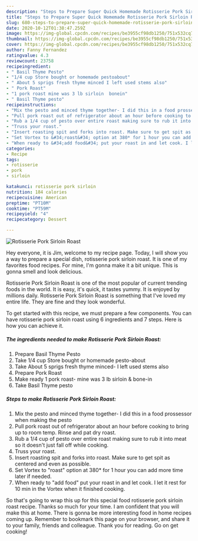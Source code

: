 ```yaml
---
description: "Steps to Prepare Super Quick Homemade Rotisserie Pork Sirloin Roast"
title: "Steps to Prepare Super Quick Homemade Rotisserie Pork Sirloin Roast"
slug: 680-steps-to-prepare-super-quick-homemade-rotisserie-pork-sirloin-roast
date: 2020-10-12T01:38:47.259Z
image: https://img-global.cpcdn.com/recipes/be3955cf98db1250/751x532cq70/rotisserie-pork-sirloin-roast-recipe-main-photo.jpg
thumbnail: https://img-global.cpcdn.com/recipes/be3955cf98db1250/751x532cq70/rotisserie-pork-sirloin-roast-recipe-main-photo.jpg
cover: https://img-global.cpcdn.com/recipes/be3955cf98db1250/751x532cq70/rotisserie-pork-sirloin-roast-recipe-main-photo.jpg
author: Fanny Fernandez
ratingvalue: 4.3
reviewcount: 23758
recipeingredient:
- " Basil Thyme Pesto"
- "1/4 cup Store bought or homemade pestoabout"
- " About 5 sprigs fresh thyme minced I left used stems also"
- " Pork Roast"
- "1 pork roast mine was 3 lb sirloin  bonein"
- " Basil Thyme pesto"
recipeinstructions:
- "Mix the pesto and minced thyme together- I did this in a food prossessor when making the pesto"
- "Pull pork roast out of refrigerator about an hour before cooking to bring up to room temp. Rinse and pat dry roast."
- "Rub a 1/4 cup of pesto over entire roast making sure to rub it into meat so it doesn&#39;t just fall off while cooking."
- "Truss your roast."
- "Insert roasting spit and forks into roast. Make sure to get spit as centered and even as possible."
- "Set Vortex to &#34;roast&#34; option at 380* for 1 hour you can add more time later if needed."
- "When ready to &#34;add food&#34; put your roast in and let cook. I let it rest for 10 min in the Vortex when it finished cooking."
categories:
- Recipe
tags:
- rotisserie
- pork
- sirloin

katakunci: rotisserie pork sirloin 
nutrition: 184 calories
recipecuisine: American
preptime: "PT10M"
cooktime: "PT59M"
recipeyield: "4"
recipecategory: Dessert

---
```



![Rotisserie Pork Sirloin Roast](https://img-global.cpcdn.com/recipes/be3955cf98db1250/751x532cq70/rotisserie-pork-sirloin-roast-recipe-main-photo.jpg)

Hey everyone, it is Jim, welcome to my recipe page. Today, I will show you a way to prepare a special dish, rotisserie pork sirloin roast. It is one of my favorites food recipes. For mine, I'm gonna make it a bit unique. This is gonna smell and look delicious.

Rotisserie Pork Sirloin Roast is one of the most popular of current trending foods in the world. It is easy, it's quick, it tastes yummy. It is enjoyed by millions daily. Rotisserie Pork Sirloin Roast is something that I've loved my entire life. They are fine and they look wonderful.




To get started with this recipe, we must prepare a few components. You can have rotisserie pork sirloin roast using 6 ingredients and 7 steps. Here is how you can achieve it.

<!--inarticleads1-->

##### The ingredients needed to make Rotisserie Pork Sirloin Roast:

1. Prepare  Basil Thyme Pesto
1. Take 1/4 cup Store bought or homemade pesto-about
1. Take  About 5 sprigs fresh thyme minced- I left used stems also
1. Prepare  Pork Roast
1. Make ready 1 pork roast- mine was 3 lb sirloin &amp; bone-in
1. Take  Basil Thyme pesto




<!--inarticleads2-->

##### Steps to make Rotisserie Pork Sirloin Roast:

1. Mix the pesto and minced thyme together- I did this in a food prossessor when making the pesto
1. Pull pork roast out of refrigerator about an hour before cooking to bring up to room temp. Rinse and pat dry roast.
1. Rub a 1/4 cup of pesto over entire roast making sure to rub it into meat so it doesn&#39;t just fall off while cooking.
1. Truss your roast.
1. Insert roasting spit and forks into roast. Make sure to get spit as centered and even as possible.
1. Set Vortex to &#34;roast&#34; option at 380* for 1 hour you can add more time later if needed.
1. When ready to &#34;add food&#34; put your roast in and let cook. I let it rest for 10 min in the Vortex when it finished cooking.




So that's going to wrap this up for this special food rotisserie pork sirloin roast recipe. Thanks so much for your time. I am confident that you will make this at home. There is gonna be more interesting food in home recipes coming up. Remember to bookmark this page on your browser, and share it to your family, friends and colleague. Thank you for reading. Go on get cooking!

